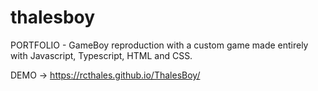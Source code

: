 # thalesboy
PORTFOLIO - GameBoy reproduction with a custom game made entirely with Javascript, Typescript, HTML and CSS.

DEMO -> https://rcthales.github.io/ThalesBoy/
